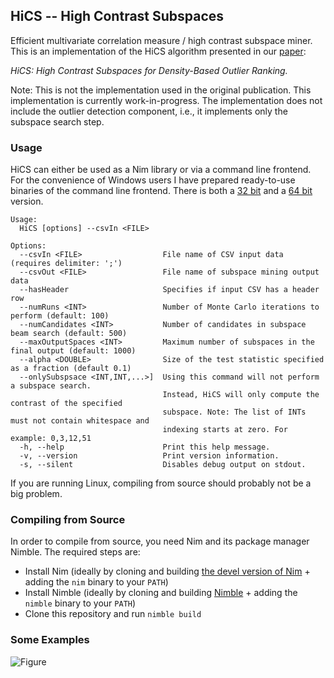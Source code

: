 ## HiCS -- High Contrast Subspaces

Efficient multivariate correlation measure / high contrast subspace miner. 
This is an implementation of the HiCS algorithm presented in our [paper](http://www.google.de/url?sa=t&rct=j&q=&esrc=s&source=web&cd=2&cad=rja&uact=8&ved=0CCsQFjAB&url=http%3A%2F%2Fwww.ipd.uni-karlsruhe.de%2F~muellere%2Fpublications%2FICDE2012.pdf&ei=k5xwVaPDEKPMygOal4K4CQ&usg=AFQjCNEc2ejpiH48prTnAdL7GlqelTLsvA&sig2=5JkANoBp1L8zpoTQBgqfXQ&bvm=bv.94911696,d.bGQ):

_HiCS: High Contrast Subspaces for Density-Based Outlier Ranking._

Note: 
This is not the implementation used in the original publication. 
This implementation is currently work-in-progress.
The implementation does not include the outlier detection component, i.e., it implements only the subspace search step.


### Usage

HiCS can either be used as a Nim library or via a command line frontend.
For the convenience of Windows users I have prepared ready-to-use binaries of the command line frontend. 
There is both a [32 bit](bin/HiCS_x86.exe) and a [64 bit](bin/HiCS_x64.exe) version.

    Usage:
      HiCS [options] --csvIn <FILE>
    
    Options:
      --csvIn <FILE>                  File name of CSV input data (requires delimiter: ';')
      --csvOut <FILE>                 File name of subspace mining output data
      --hasHeader                     Specifies if input CSV has a header row
      --numRuns <INT>                 Number of Monte Carlo iterations to perform (default: 100)
      --numCandidates <INT>           Number of candidates in subspace beam search (default: 500)
      --maxOutputSpaces <INT>         Maximum number of subspaces in the final output (default: 1000)
      --alpha <DOUBLE>                Size of the test statistic specified as a fraction (default 0.1)
      --onlySubspsace <INT,INT,...>]  Using this command will not perform a subspace search.
                                      Instead, HiCS will only compute the contrast of the specified
                                      subspace. Note: The list of INTs must not contain whitespace and
                                      indexing starts at zero. For example: 0,3,12,51 
      -h, --help                      Print this help message.
      -v, --version                   Print version information.
      -s, --silent                    Disables debug output on stdout.



If you are running Linux, compiling from source should probably not be a big problem.


### Compiling from Source

In order to compile from source, you need Nim and its package manager Nimble.
The required steps are:

- Install Nim (ideally by cloning and building [the devel version of Nim](https://github.com/nim-lang/Nim) + adding the `nim` binary to your `PATH`)
- Install Nimble (ideally by cloning and building [Nimble](https://github.com/nim-lang/nimble) + adding the `nimble` binary to your `PATH`)
- Clone this repository and run `nimble build`



### Some Examples

![Figure](/../plots/plots/1Bit1.png?raw=true "Figure")

